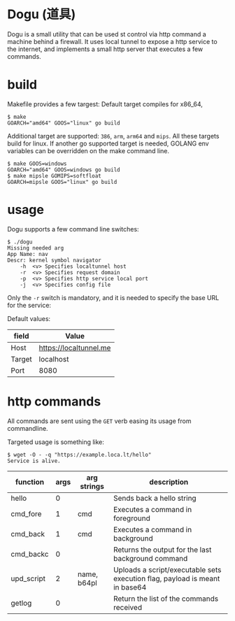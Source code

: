 # Dogu (道具)
Dogu is a small utility that can be used st control via http command a machine behind a firewall.
It uses local tunnel to expose a http service to the internet, and implements a small http server that executes a few commands.

# build
Makefile provides a few targest:
Default target compiles for x86_64,
```
$ make
GOARCH="amd64" GOOS="linux" go build
```
Additional target are supported: `386`, `arm`, `arm64` and `mips`.
All these targets build for linux.
If another go supported target is needed, GOLANG env variables can be overridden on the make command line.
```
$ make GOOS=windows
GOARCH="amd64" GOOS=windows go build
$ make mipsle GOMIPS=softfloat 
GOARCH=mipsle GOOS="linux" go build
```

# usage
Dogu supports a few command line switches:
```
$ ./dogu
Missing needed arg
App Name: nav
Descr: kernel symbol navigator
	-h	<v>	Specifies localtunnel host
	-r	<v>	Specifies request domain
	-p	<v>	Specifies http service local port
	-j	<v>	Specifies config file
```
Only the `-r` switch is mandatory, and it is needed to specify the base URL for the service:

Default values:

| field  | Value                  |
|--------|------------------------|
| Host   | https://localtunnel.me |
| Target | localhost              |
| Port   | 8080                   |

# http commands
All commands are sent using the `GET` verb easing its usage from commandline.

Targeted usage is something like:

```
$ wget -O - -q "https://example.loca.lt/hello"
Service is alive.
```

| function   | args | arg strings | description                                                                 |
|------------|------|-------------|-----------------------------------------------------------------------------|
| hello      | 0    |             | Sends back a hello string                                                   |
| cmd_fore   | 1    | cmd         | Executes a command in foreground                                            |
| cmd_back   | 1    | cmd         | Executes a command in background                                            |
| cmd_backc  | 0    |             | Returns the output for the last background command                          |
| upd_script | 2    | name, b64pl | Uploads a script/executable sets execution flag, payload is meant in base64 |
| getlog     | 0    |             | Return the list of the commands received                                    |

